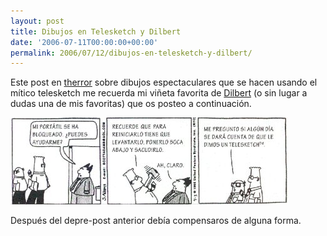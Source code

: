 ```yaml
---
layout: post
title: Dibujos en Telesketch y Dilbert
date: '2006-07-11T00:00:00+00:00'
permalink: 2006/07/12/dibujos-en-telesketch-y-dilbert/
---
```

Este post en <a href="http://www.therror.com/blog/10000100111/dibujos_en_telesketchs">therror</a> sobre dibujos espectaculares que se hacen usando el mítico telesketch me recuerda mi viñeta favorita de <a href="http://www.unitedmedia.com/comics/dilbert/spanish/index.html">Dilbert</a> (o sin lugar a dudas una de mis favoritas) que os posteo a continuación.

<a href="http://www.unitedmedia.com/comics/dilbert/spanish/index.html"><img class="centro" src='/assets/imagen-112.jpg' alt='dilbert' /></a>

Después del depre-post anterior debía compensaros de alguna forma.
